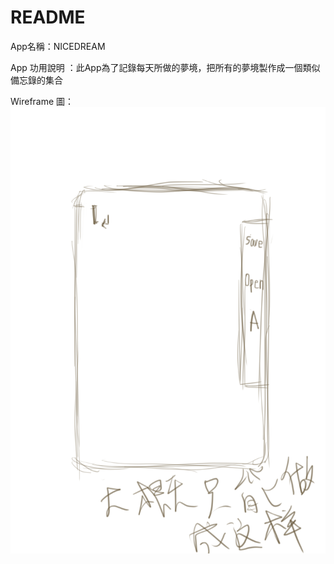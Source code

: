 # README
  
  App名稱：NICEDREAM
  
  App 功用說明 ：此App為了記錄每天所做的夢境，把所有的夢境製作成一個類似備忘錄的集合
  
  Wireframe 圖：![image](https://github.com/Judy3556/NiceDream/blob/master/%E8%8D%89%E5%9C%96%E2%80%A6%E2%80%A6/%E8%8D%89%E5%9C%961.jpg)
